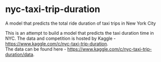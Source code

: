 # nyc-taxi-trip-duration
A model that predicts the total ride duration of taxi trips in New York City

This is an attempt to build a model that predicts the taxi duration time in NYC. The data and competition is hosted by Kaggle - https://www.kaggle.com/c/nyc-taxi-trip-duration.  
The data can be found here - https://www.kaggle.com/c/nyc-taxi-trip-duration/data.  
